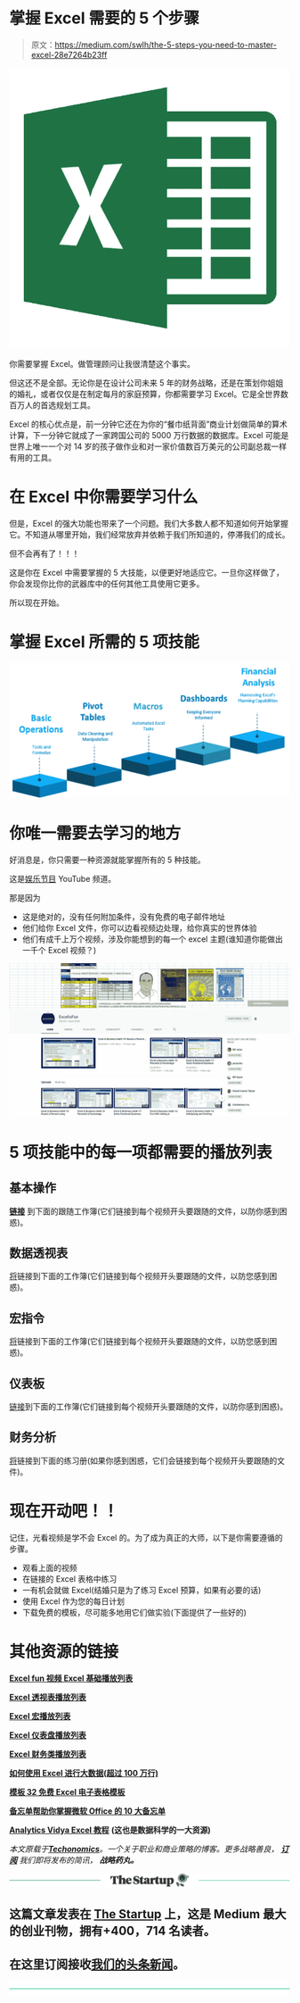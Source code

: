# 掌握 Excel 需要的 5 个步骤

> 原文：<https://medium.com/swlh/the-5-steps-you-need-to-master-excel-28e7264b23ff>

![](img/b2dc1de8266185e9a099c4151821cb73.png)

你需要掌握 Excel。做管理顾问让我很清楚这个事实。

但这还不是全部。无论你是在设计公司未来 5 年的财务战略，还是在策划你姐姐的婚礼，或者仅仅是在制定每月的家庭预算，你都需要学习 Excel。它是全世界数百万人的首选规划工具。

Excel 的核心优点是，前一分钟它还在为你的“餐巾纸背面”商业计划做简单的算术计算，下一分钟它就成了一家跨国公司的 5000 万行数据的数据库。Excel 可能是世界上唯一一个对 14 岁的孩子做作业和对一家价值数百万美元的公司副总裁一样有用的工具。

# 在 Excel 中你需要学习什么

但是，Excel 的强大功能也带来了一个问题。我们大多数人都不知道如何开始掌握它。不知道从哪里开始，我们经常放弃并依赖于我们所知道的，停滞我们的成长。

但不会再有了！！！

这是你在 Excel 中需要掌握的 5 大技能，以便更好地适应它。一旦你这样做了，你会发现你比你的武器库中的任何其他工具使用它更多。

所以现在开始。

# 掌握 Excel 所需的 5 项技能

![](img/a30db184e825f49b69678c3895cdb413.png)

# 你唯一需要去学习的地方

好消息是，你只需要一种资源就能掌握所有的 5 种技能。

这是[娱乐节目](https://www.youtube.com/user/ExcelIsFun) YouTube 频道。

那是因为

*   这是绝对的，没有任何附加条件，没有免费的电子邮件地址
*   他们给你 Excel 文件，你可以边看视频边处理，给你真实的世界体验
*   他们有成千上万个视频，涉及你能想到的每一个 excel 主题(谁知道你能做出一千个 Excel 视频？)

![](img/9eb66f9b652d240fd75952678d0c7645.png)

# 5 项技能中的每一项都需要的播放列表

## 基本操作

[**链接**](https://people.highline.edu/mgirvin/ExcelIsFun.htm) 到下面的跟随工作簿(它们链接到每个视频开头要跟随的文件，以防你感到困惑)。

## 数据透视表

[将](https://people.highline.edu/mgirvin/AllClasses/214_2013/214/Busn214_2013.htm)链接到下面的工作簿(它们链接到每个视频开头要跟随的文件，以防您感到困惑)。

## 宏指令

[将](https://people.highline.edu/mgirvin/AllClasses/218_2016/218Excel2016.htm)链接到下面的工作簿(它们链接到每个视频开头要跟随的文件，以防您感到困惑)。

## 仪表板

[链接](https://people.highline.edu/mgirvin/AllClasses/218_2016/218Excel2016.htm)到下面的工作簿(它们链接到每个视频开头要跟随的文件，以防你感到困惑)。

## 财务分析

[将](https://people.highline.edu/mgirvin/AllClasses/218_2016/218Excel2016.htm)链接到下面的练习册(如果你感到困惑，它们会链接到每个视频开头要跟随的文件)。

# 现在开动吧！！

记住，光看视频是学不会 Excel 的。为了成为真正的大师，以下是你需要遵循的步骤。

*   观看上面的视频
*   在链接的 Excel 表格中练习
*   一有机会就做 Excel(结婚只是为了练习 Excel 预算，如果有必要的话)
*   使用 Excel 作为您的每日计划
*   下载免费的模板，尽可能多地用它们做实验(下面提供了一些好的)

# 其他资源的链接

[**Excel fun 视频 Excel 基础播放列表**](https://www.youtube.com/watch?v=XmSp2-Fa4rg&list=PL1765005D6626A5BA)

[**Excel 透视表播放列表**](https://www.youtube.com/watch?v=e-yuYNgsHAk&t=5s)

[**Excel 宏播放列表**](https://www.youtube.com/watch?v=WKyN8e7XXjI&list=PL68B3F66EEB526D5B)

[**Excel 仪表盘播放列表**](https://www.youtube.com/watch?v=hYPwX_CfYv4&list=PLrRPvpgDmw0kYt4c50Sg7BXGLBAjiW6VQ)

[**Excel 财务类播放列表**](https://www.youtube.com/watch?v=qeWOy4Q-1n8&list=PL90E1F26C7B85E78F)

[**如何使用 Excel 进行大数据(超过 100 万行)**](https://www.youtube.com/watch?v=NHk-g_EChik)

[**模板 32 免费 Excel 电子表格模板**](https://www.smartsheet.com/32-free-excel-spreadsheet-templates)

[**备忘单帮助你掌握微软 Office 的 10 大备忘单**](https://lifehacker.com/top-10-cheat-sheets-to-help-you-master-microsoft-office-1768667500?platform=hootsuite)

[**Analytics Vidya Excel 教程**](https://www.analyticsvidhya.com/resources-excel/) **(这也是数据科学的一大资源)**

*本文原载于*[***Techonomics***](http://techonomics.io/)*。一个关于职业和商业策略的博客。更多战略善良，* [***订阅***](http://techonomics.io/the-strategy-pill/) *我们即将发布的简讯，* ***战略药丸。***

[![](img/308a8d84fb9b2fab43d66c117fcc4bb4.png)](https://medium.com/swlh)

## 这篇文章发表在 [The Startup](https://medium.com/swlh) 上，这是 Medium 最大的创业刊物，拥有+400，714 名读者。

## 在这里订阅接收[我们的头条新闻](http://growthsupply.com/the-startup-newsletter/)。

[![](img/b0164736ea17a63403e660de5dedf91a.png)](https://medium.com/swlh)